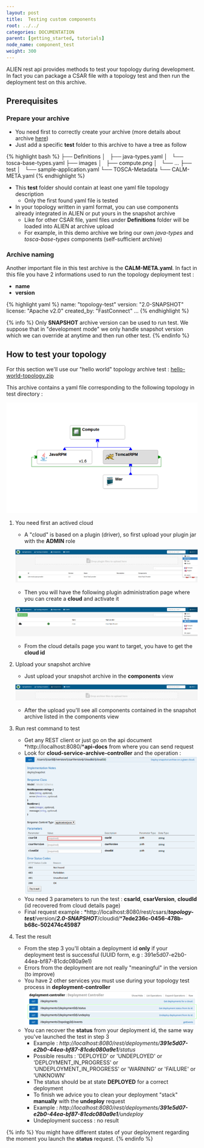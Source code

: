 ```yaml
---
layout: post
title:  Testing custom components
root: ../../
categories: DOCUMENTATION
parent: [getting_started, tutorials]
node_name: component_test
weight: 300
---
```


ALIEN rest api provides methods to test your topology during development. In fact you can package a CSAR file with a topology test
and then run the deployment test on this archive.

## Prerequisites

### Prepare your archive

* You need first to correctly create your archive (more details about archive [here](/components_guide/tosca_concepts_csar.html))
* Just add a specific **test** folder to this archive to have a tree as follow

{% highlight bash %}
├── Definitions
│   ├── java-types.yaml
│   └── tosca-base-types.yaml
├── images
│   ├── compute.png
│   └── ...
├── test
│   └── sample-application.yaml
└── TOSCA-Metadata
    └── CALM-META.yaml
{% endhighlight %}

* This **test** folder should contain at least one yaml file  topology description
  - Only the first found yaml file is tested
* In your topology written in yaml format, you can use components already integrated in ALIEN or put yours in the snapshot archive
  - Like for other CSAR file, yaml files under **Definitions** folder will be loaded into ALIEN at archive upload
  - For example, in this demo archive we bring our own *java-types* and *tosca-base-types* components (self-sufficient archive)

### Archive naming

Another important file in this test archive is the **CALM-META.yaml**. In fact in this file you have 2 informations used to run the topology deployment test :

* **name**
* **version**

{% highlight yaml %}
name: "topology-test"
version: "2.0-SNAPSHOT"
license: "Apache v2.0"
created_by: "FastConnect"
...
{% endhighlight %}

{% info %}
Only **SNAPSHOT** archive version can be used to run test. We suppose that in "development mode" we only handle snapshot version which we can override at anytime and then run other test.
{% endinfo %}

## How to test your topology

For this section we'll use our "hello world" topology archive test : [hello-world-topology.zip](../files/hello-world-topology.zip)

This archive contains a yaml file corresponding to the following topology in test directory :

[![Hello world topology](../../images/developer_guide/hello-world-topology.png)](../../images/developer_guide/hello-world-topology.png)

1. You need first an actived cloud

    * A "cloud" is based on a plugin (driver), so first upload your plugin jar with the **ADMIN** role

    [![Manage plugins](../../images/developer_guide/plugin-management-admin.png)](../../images/developer_guide/plugin-management-admin.png)

    * Then you will have the following plugin administration page where you can create a **cloud** and activate it

    [![Manage clouds](../../images/developer_guide/cloud-management-admin.png)](../../images/developer_guide/cloud-management-admin.png)

    * From the cloud details page you want to target, you have to get the **cloud id**

2. Upload your snapshot archive

    * Just upload your snapshot archive in the **components** view

    [![Upload snapshot archive](../../images/developer_guide/components-snapshot-archive.png)](../../images/developer_guide/components-snapshot-archive.png)

    * After the upload you'll see all components contained in the snapshot archive listed in the components view

3. Run rest command to test

    *  Get any REST client or just go on the api document *http://localhost:8080/***api-docs** from where you can send request
      -  Look for **cloud-service-archive-controller** and the operation :
      [![Run REST command](../../images/developer_guide/apidosc-deployment-command.png)](../../images/developer_guide/apidosc-deployment-command.png)
    *  You need 3 parameters to run the test : **csarId**, **csarVersion**, **cloudId** (id recovered from cloud details page)
    *  Final request example : *http://localhost:8080/rest/csars/***topology-test***/version/***2.0-SNAPSHOT***/cloudid/***7ede236c-0456-478b-b68c-502474c45987**

4. Test the result

    *  From the step 3 you'll obtain a deployment id **only** if your deployment test is successful (UUID form, e.g : 391e5d07-e2b0-44ea-bf87-81cdc080a9e1)
      -  Errors from the deployment are not really "meaningful" in the version (to improve)
    *  You have 2 other services you must use during your topology test process in **deployment-controller**
    [![Deployment test](../../images/developer_guide/deployment-ctrl-operations.png)](../../images/developer_guide/deployment-ctrl-operations.png)
    * You can recover the **status** from your deployment id, the same way you've launched the test in step 3
      - Example : *http://localhost:8080/rest/deployments/***391e5d07-e2b0-44ea-bf87-81cdc080a9e1***/status*
      - Possible results : 'DEPLOYED' or 'UNDEPLOYED' or 'DEPLOYMENT_IN_PROGRESS' or 'UNDEPLOYMENT_IN_PROGRESS' or 'WARNING' or 'FAILURE' or 'UNKNOWN'
      - The status should be at state **DEPLOYED** for a correct deployment
      - To finish we advice you to clean your deployment "stack" **manually** with the **undeploy** request
      - Example : *http://localhost:8080/rest/deployments/***391e5d07-e2b0-44ea-bf87-81cdc080a9e1***/undeploy*
      -  Undeployment success : no result

{% info %}
You might have different states of your deployment regarding the moment you launch the **status** request.
{% endinfo %}
